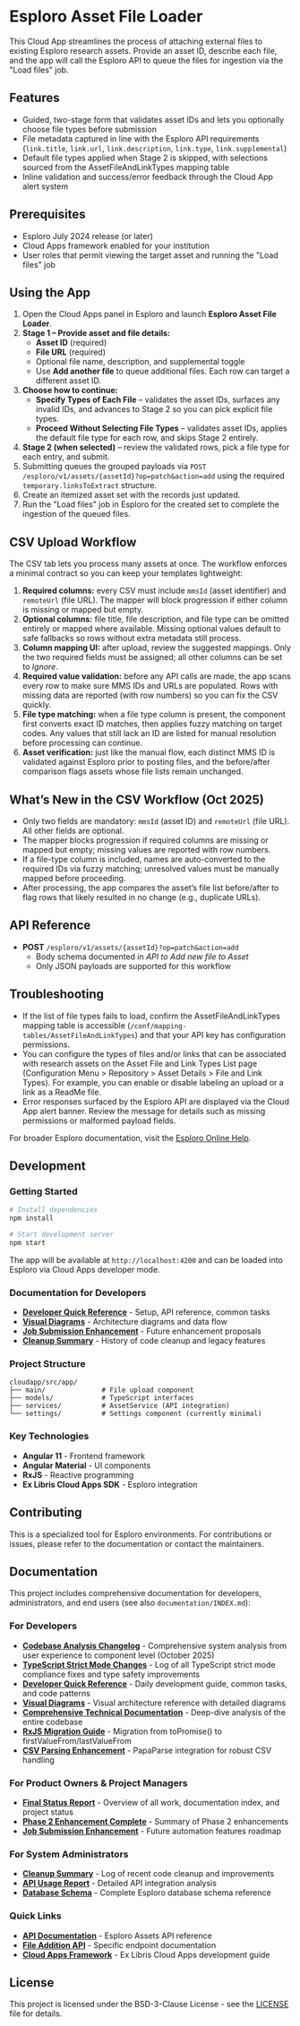 # Esploro Asset File Loader

This Cloud App streamlines the process of attaching external files to existing Esploro research assets. Provide an asset ID, describe each file, and the app will call the Esploro API to queue the files for ingestion via the "Load files" job.

## Features

- Guided, two-stage form that validates asset IDs and lets you optionally choose file types before submission
- File metadata captured in line with the Esploro API requirements (`link.title`, `link.url`, `link.description`, `link.type`, `link.supplemental`)
- Default file types applied when Stage 2 is skipped, with selections sourced from the AssetFileAndLinkTypes mapping table
- Inline validation and success/error feedback through the Cloud App alert system

## Prerequisites

- Esploro July 2024 release (or later)
- Cloud Apps framework enabled for your institution
- User roles that permit viewing the target asset and running the "Load files" job

## Using the App

1. Open the Cloud Apps panel in Esploro and launch **Esploro Asset File Loader**.
2. **Stage 1 – Provide asset and file details:**
   - **Asset ID** (required)
   - **File URL** (required)
   - Optional file name, description, and supplemental toggle
   - Use **Add another file** to queue additional files. Each row can target a different asset ID.
3. **Choose how to continue:**
   - **Specify Types of Each File** – validates the asset IDs, surfaces any invalid IDs, and advances to Stage 2 so you can pick explicit file types.
   - **Proceed Without Selecting File Types** – validates asset IDs, applies the default file type for each row, and skips Stage 2 entirely.
4. **Stage 2 (when selected)** – review the validated rows, pick a file type for each entry, and submit.
5. Submitting queues the grouped payloads via `POST /esploro/v1/assets/{assetId}?op=patch&action=add` using the required `temporary.linksToExtract` structure.
6. Create an itemized asset set with the records just updated.
7. Run the "Load files" job in Esploro for the created set to complete the ingestion of the queued files.

## CSV Upload Workflow

The CSV tab lets you process many assets at once. The workflow enforces a minimal contract so you can keep your templates lightweight:

1. **Required columns:** every CSV must include `mmsId` (asset identifier) and `remoteUrl` (file URL). The mapper will block progression if either column is missing or mapped but empty.
2. **Optional columns:** file title, file description, and file type can be omitted entirely or mapped where available. Missing optional values default to safe fallbacks so rows without extra metadata still process.
3. **Column mapping UI:** after upload, review the suggested mappings. Only the two required fields must be assigned; all other columns can be set to *Ignore*.
4. **Required value validation:** before any API calls are made, the app scans every row to make sure MMS IDs and URLs are populated. Rows with missing data are reported (with row numbers) so you can fix the CSV quickly.
5. **File type matching:** when a file type column is present, the component first converts exact ID matches, then applies fuzzy matching on target codes. Any values that still lack an ID are listed for manual resolution before processing can continue.
6. **Asset verification:** just like the manual flow, each distinct MMS ID is validated against Esploro prior to posting files, and the before/after comparison flags assets whose file lists remain unchanged.

## What’s New in the CSV Workflow (Oct 2025)

- Only two fields are mandatory: `mmsId` (asset ID) and `remoteUrl` (file URL). All other fields are optional.
- The mapper blocks progression if required columns are missing or mapped but empty; missing values are reported with row numbers.
- If a file-type column is included, names are auto-converted to the required IDs via fuzzy matching; unresolved values must be manually mapped before proceeding.
- After processing, the app compares the asset’s file list before/after to flag rows that likely resulted in no change (e.g., duplicate URLs).

## API Reference

- **POST** `/esploro/v1/assets/{assetId}?op=patch&action=add`
  - Body schema documented in *API to Add new file to Asset*
  - Only JSON payloads are supported for this workflow

## Troubleshooting

- If the list of file types fails to load, confirm the AssetFileAndLinkTypes mapping table is accessible (`/conf/mapping-tables/AssetFileAndLinkTypes`) and that your API key has configuration permissions.
- You can configure the types of files and/or links that can be associated with research assets on the Asset File and Link Types List page (Configuration Menu > Repository > Asset Details > File and Link Types). For example, you can enable or disable labeling an upload or a link as a ReadMe file.
- Error responses surfaced by the Esploro API are displayed via the Cloud App alert banner. Review the message for details such as missing permissions or malformed payload fields.

For broader Esploro documentation, visit the [Esploro Online Help](https://knowledge.exlibrisgroup.com/Esploro/Product_Documentation/Esploro_Online_Help_(English)).

## Development

### Getting Started

```bash
# Install dependencies
npm install

# Start development server
npm start
```

The app will be available at `http://localhost:4200` and can be loaded into Esploro via Cloud Apps developer mode.

### Documentation for Developers

- **[Developer Quick Reference](documentation/DEVELOPER_QUICK_REFERENCE.md)** - Setup, API reference, common tasks
- **[Visual Diagrams](documentation/VISUAL_DIAGRAMS.md)** - Architecture diagrams and data flow
- **[Job Submission Enhancement](documentation/JOB_SUBMISSION_ENHANCEMENT.md)** - Future enhancement proposals
- **[Cleanup Summary](documentation/CLEANUP_SUMMARY.md)** - History of code cleanup and legacy features

### Project Structure

```text
cloudapp/src/app/
├── main/              # File upload component
├── models/            # TypeScript interfaces
├── services/          # AssetService (API integration)
└── settings/          # Settings component (currently minimal)
```

### Key Technologies

- **Angular 11** - Frontend framework
- **Angular Material** - UI components
- **RxJS** - Reactive programming
- **Ex Libris Cloud Apps SDK** - Esploro integration

## Contributing

This is a specialized tool for Esploro environments. For contributions or issues, please refer to the documentation or contact the maintainers.

## Documentation

This project includes comprehensive documentation for developers, administrators, and end users (see also `documentation/INDEX.md`):

### For Developers

- **[Codebase Analysis Changelog](ANALYSIS_CHANGELOG.md)** - Comprehensive system analysis from user experience to component level (October 2025)
- **[TypeScript Strict Mode Changes](TYPESCRIPT_STRICT_CHANGES.md)** - Log of all TypeScript strict mode compliance fixes and type safety improvements
- **[Developer Quick Reference](documentation/DEVELOPER_QUICK_REFERENCE.md)** - Daily development guide, common tasks, and code patterns
- **[Visual Diagrams](documentation/VISUAL_DIAGRAMS.md)** - Visual architecture reference with detailed diagrams
- **[Comprehensive Technical Documentation](explanation.md)** - Deep-dive analysis of the entire codebase
- **[RxJS Migration Guide](documentation/RXJS_MIGRATION.md)** - Migration from toPromise() to firstValueFrom/lastValueFrom
- **[CSV Parsing Enhancement](documentation/CSV_PARSING.md)** - PapaParse integration for robust CSV handling

### For Product Owners & Project Managers

- **[Final Status Report](FINAL_STATUS_REPORT.md)** - Overview of all work, documentation index, and project status
- **[Phase 2 Enhancement Complete](documentation/PHASE_2_ENHANCEMENT_COMPLETE.md)** - Summary of Phase 2 enhancements
- **[Job Submission Enhancement](documentation/JOB_SUBMISSION_ENHANCEMENT.md)** - Future automation features roadmap

### For System Administrators

- **[Cleanup Summary](CLEANUP_SUMMARY.md)** - Log of recent code cleanup and improvements
- **[API Usage Report](Esploro_Asset_API_Usage_Report.md)** - Detailed API integration analysis
- **[Database Schema](documentation/Expanded_Esploro_Schema.md)** - Complete Esploro database schema reference

### Quick Links

- **[API Documentation](esploroAssets.md)** - Esploro Assets API reference
- **[File Addition API](documentation/API%20to%20Add%20new%20file%20to%20Asset.md)** - Specific endpoint documentation
- **[Cloud Apps Framework](exlCloudApps.md)** - Ex Libris Cloud Apps development guide

## License

This project is licensed under the BSD-3-Clause License - see the [LICENSE](LICENSE) file for details.
